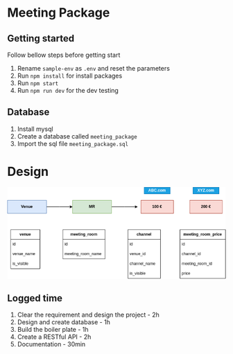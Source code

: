# Meeting Package


## Getting started
Follow bellow steps before getting start
1) Rename `sample-env` as `.env` and reset the parameters 
2) Run `npm install` for install packages
3) Run `npm start` 
4) Run `npm run dev` for the dev testing 

## Database
1) Install mysql
2) Create a database called `meeting_package`
3) Import the sql file `meeting_package.sql`


# Design

<img src="design.png" alt="Design" title="Design">

## Logged time
1) Clear the requirement and design the project - 2h
2) Design and create database                   - 1h
3) Build the boiler plate                       - 1h
4) Create a RESTful API                         - 2h
5) Documentation                                - 30min